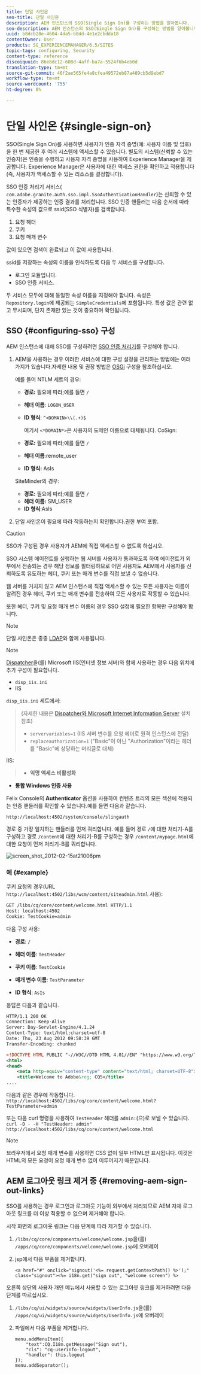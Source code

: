 ```yaml
---
title: 단일 사인온
seo-title: 단일 사인온
description: AEM 인스턴스의 SSO(Single Sign On)를 구성하는 방법을 알아봅니다.
seo-description: AEM 인스턴스의 SSO(Single Sign On)를 구성하는 방법을 알아봅니다.
uuid: b8dcb28e-4604-4da5-b8dd-4e1e2cbdda18
contentOwner: User
products: SG_EXPERIENCEMANAGER/6.5/SITES
topic-tags: configuring, Security
content-type: reference
discoiquuid: 86e8dc12-608d-4aff-ba7a-5524f6b4eb0d
translation-type: tm+mt
source-git-commit: 46f2ae565fe4a8cfea49572eb87a489cb5d9ebd7
workflow-type: tm+mt
source-wordcount: '755'
ht-degree: 0%

---
```



# 단일 사인온 {#single-sign-on}

SSO(Single Sign On)를 사용하면 사용자가 인증 자격 증명(예: 사용자 이름 및 암호)을 한 번 제공한 후 여러 시스템에 액세스할 수 있습니다. 별도의 시스템(신뢰할 수 있는 인증자)은 인증을 수행하고 사용자 자격 증명을 사용하여 Experience Manager을 제공합니다. Experience Manager은 사용자에 대한 액세스 권한을 확인하고 적용합니다(즉, 사용자가 액세스할 수 있는 리소스를 결정합니다).

SSO 인증 처리기 서비스( `com.adobe.granite.auth.sso.impl.SsoAuthenticationHandler`)는 신뢰할 수 있는 인증자가 제공하는 인증 결과를 처리합니다. SSO 인증 핸들러는 다음 순서에 따라 특수한 속성의 값으로 ssid(SSO 식별자)를 검색합니다.

1. 요청 헤더
1. 쿠키
1. 요청 매개 변수

값이 있으면 검색이 완료되고 이 값이 사용됩니다.

ssid를 저장하는 속성의 이름을 인식하도록 다음 두 서비스를 구성합니다.

* 로그인 모듈입니다.
* SSO 인증 서비스.

두 서비스 모두에 대해 동일한 속성 이름을 지정해야 합니다. 속성은 `Repository.login`에 제공되는 `SimpleCredentials`에 포함됩니다. 특성 값은 관련 없고 무시되며, 단지 존재만 있는 것이 중요하며 확인됩니다.

## SSO {#configuring-sso} 구성

AEM 인스턴스에 대해 SSO를 구성하려면 [SSO 인증 처리기](/help/sites-deploying/osgi-configuration-settings.md#adobegranitessoauthenticationhandler)를 구성해야 합니다.

1. AEM을 사용하는 경우 이러한 서비스에 대한 구성 설정을 관리하는 방법에는 여러 가지가 있습니다.자세한 내용 및 권장 방법은 [OSGi](/help/sites-deploying/configuring-osgi.md) 구성을 참조하십시오.

   예를 들어 NTLM 세트의 경우:

   * **경로:** 필요에 따라;예를 들면  `/`
   * **헤더 이름**:  `LOGON_USER`
   * **ID 형식**:  `^<DOMAIN>\\(.+)$`

      여기서 `<*DOMAIN*>`은 사용자의 도메인 이름으로 대체됩니다.
   CoSign:

   * **경로:** 필요에 따라;예를 들면  `/`
   * **헤더 이름**:remote_user
   * **ID 형식:** AsIs

   SiteMinder의 경우:

   * **경로:** 필요에 따라;예를 들면  `/`
   * **헤더 이름:** SM_USER
   * **ID 형식**:AsIs



1. 단일 사인온이 필요에 따라 작동하는지 확인합니다.권한 부여 포함.

>[!CAUTION]
>
>SSO가 구성된 경우 사용자가 AEM에 직접 액세스할 수 없도록 하십시오.
>
>SSO 시스템 에이전트를 실행하는 웹 서버를 사용자가 통과하도록 하여 에이전트가 외부에서 전송되는 경우 해당 정보를 필터링하므로 어떤 사용자도 AEM에서 사용자를 신뢰하도록 유도하는 헤더, 쿠키 또는 매개 변수를 직접 보낼 수 없습니다.
>
>웹 서버를 거치지 않고 AEM 인스턴스에 직접 액세스할 수 있는 모든 사용자는 이름이 알려진 경우 헤더, 쿠키 또는 매개 변수를 전송하여 모든 사용자로 작동할 수 있습니다.
>
>또한 헤더, 쿠키 및 요청 매개 변수 이름의 경우 SSO 설정에 필요한 항목만 구성해야 합니다.


>[!NOTE]
>
>단일 사인온은 종종 [LDAP](/help/sites-administering/ldap-config.md)와 함께 사용됩니다.

>[!NOTE]
>
>[Dispatcher](https://helpx.adobe.com/experience-manager/dispatcher/using/dispatcher.html)을(를) Microsoft IIS(인터넷 정보 서버)와 함께 사용하는 경우 다음 위치에 추가 구성이 필요합니다.
>
>* `disp_iis.ini`
>* IIS

>
>
`disp_iis.ini` 세트에서:
>(자세한 내용은 [Dispatcher와 Microsoft Internet Information Server](https://helpx.adobe.com/experience-manager/dispatcher/using/dispatcher-install.html#microsoft-internet-information-server) 설치 참조)
>
>* `servervariables=1` (IIS 서버 변수를 요청 헤더로 원격 인스턴스에 전달)
>* `replaceauthorization=1` (&quot;Basic&quot;이 아닌 &quot;Authorization&quot;이라는 헤더를 &quot;Basic&quot;에 상당하는 머리글로 대체)

>
>
IIS:
>
>* **익명 액세스 비활성화**
   >
   >
* **통합 Windows 인증 사용**

>



Felix Console의 **Authenticator** 옵션을 사용하여 컨텐츠 트리의 모든 섹션에 적용되는 인증 핸들러를 확인할 수 있습니다.예를 들면 다음과 같습니다.

`http://localhost:4502/system/console/slingauth`

경로 중 가장 일치하는 핸들러를 먼저 쿼리합니다. 예를 들어 경로 `/`에 대한 처리기-A를 구성하고 경로 `/content`에 대한 처리기-B를 구성하는 경우 `/content/mypage.html`에 대한 요청이 먼저 처리기-B를 쿼리합니다.

![screen_shot_2012-02-15at21006pm](assets/screen_shot_2012-02-15at21006pm.png)

### 예 {#example}

쿠키 요청의 경우(URL `http://localhost:4502/libs/wcm/content/siteadmin.html` 사용):

```xml
GET /libs/cq/core/content/welcome.html HTTP/1.1
Host: localhost:4502
Cookie: TestCookie=admin
```

다음 구성 사용:

* **경로**: `/`

* **헤더 이름**:  `TestHeader`

* **쿠키 이름**:  `TestCookie`

* **매개 변수 이름**:  `TestParameter`

* **ID 형식**:  `AsIs`

응답은 다음과 같습니다.

```xml
HTTP/1.1 200 OK
Connection: Keep-Alive
Server: Day-Servlet-Engine/4.1.24
Content-Type: text/html;charset=utf-8
Date: Thu, 23 Aug 2012 09:58:39 GMT
Transfer-Encoding: chunked

<!DOCTYPE HTML PUBLIC "-//W3C//DTD HTML 4.01//EN" "https://www.w3.org/TR/html4/strict.dtd">
<html>
<head>
    <meta http-equiv="content-type" content="text/html; charset=UTF-8">
    <title>Welcome to Adobe&reg; CQ5</title>
....
```

다음과 같은 경우에 작동합니다.
`http://localhost:4502/libs/cq/core/content/welcome.html?TestParameter=admin`

또는 다음 curl 명령을 사용하여 `TestHeader` 헤더를 `admin:`(으)로 보낼 수 있습니다.
`curl -D - -H "TestHeader: admin" http://localhost:4502/libs/cq/core/content/welcome.html`

>[!NOTE]
>
>브라우저에서 요청 매개 변수를 사용하면 CSS 없이 일부 HTML만 표시됩니다. 이것은 HTML의 모든 요청이 요청 매개 변수 없이 이루어지기 때문입니다.

## AEM 로그아웃 링크 제거 중 {#removing-aem-sign-out-links}

SSO를 사용하는 경우 로그인과 로그아웃 기능이 외부에서 처리되므로 AEM 자체 로그아웃 링크를 더 이상 적용할 수 없으며 제거해야 합니다.

시작 화면의 로그아웃 링크는 다음 단계에 따라 제거할 수 있습니다.

1. `/libs/cq/core/components/welcome/welcome.jsp`을(를) `/apps/cq/core/components/welcome/welcome.jsp`에 오버레이
1. jsp에서 다음 부품을 제거합니다.

   `<a href="#" onclick="signout('<%= request.getContextPath() %>');" class="signout"><%= i18n.get("sign out", "welcome screen") %>`

오른쪽 상단의 사용자 개인 메뉴에서 사용할 수 있는 로그아웃 링크를 제거하려면 다음 단계를 따르십시오.

1. `/libs/cq/ui/widgets/source/widgets/UserInfo.js`을(를) `/apps/cq/ui/widgets/source/widgets/UserInfo.js`에 오버레이

1. 파일에서 다음 부품을 제거합니다.

   ```
   menu.addMenuItem({
       "text":CQ.I18n.getMessage("Sign out"),
       "cls": "cq-userinfo-logout",
       "handler": this.logout
   });
   menu.addSeparator();
   ```

